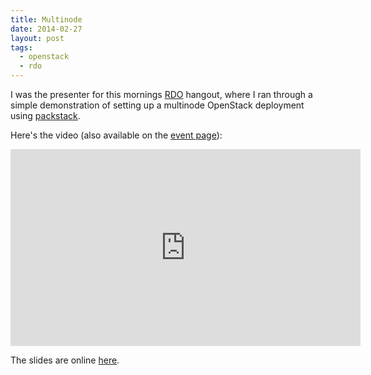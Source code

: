 ```yaml
---
title: Multinode
date: 2014-02-27
layout: post
tags:
  - openstack
  - rdo
---
```


I was the presenter for this mornings [RDO][] hangout, where I ran
through a simple demonstration of setting up a multinode OpenStack
deployment using [packstack][].

Here's the video (also available on the [event page][]):

<iframe width="560" height="315" src="http://www.youtube.com/embed/DGf-ny25OAw"
  frameborder="0" allowfullscreen="1"></iframe> 

The slides are online [here][slides].

[rdo]: http://openstack.redhat.com/
[packstack]: https://wiki.openstack.org/wiki/Packstack
[event page]: https://plus.google.com/events/cm9ff549vmsim737lj7hopk4gao
[slides]: http://goo.gl/Yvmd0P

